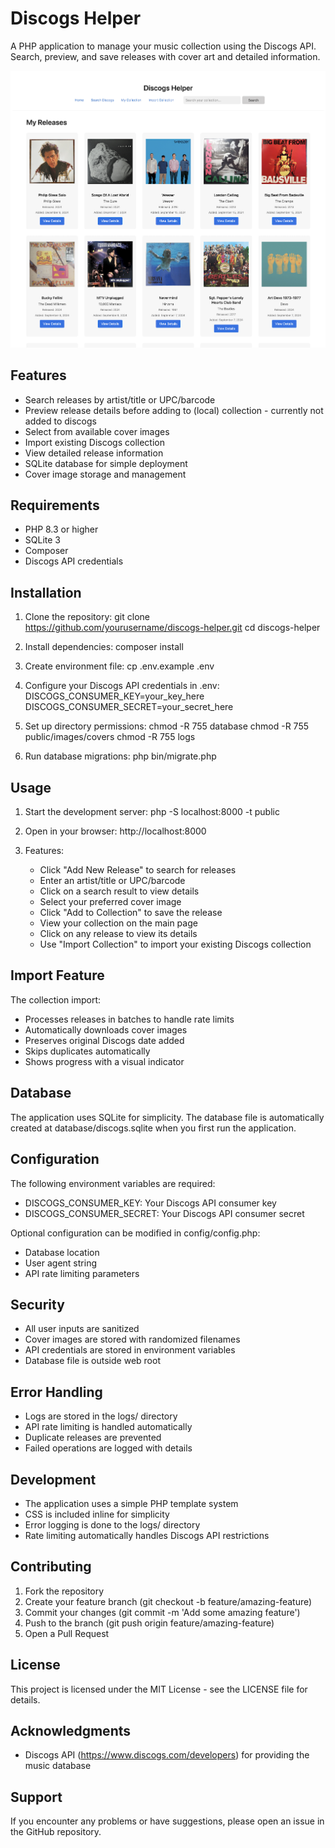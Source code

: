 # Discogs Helper

A PHP application to manage your music collection using the Discogs API. Search, preview, and save releases with cover art and detailed information.

<p align="center">
  <img src="docs/images/discogs-helper-example-image.png" alt="Discogs Helper Screenshot" width="1024">
</p>

## Features

- Search releases by artist/title or UPC/barcode
- Preview release details before adding to (local) collection - currently not added to discogs
- Select from available cover images
- Import existing Discogs collection
- View detailed release information
- SQLite database for simple deployment
- Cover image storage and management

## Requirements

- PHP 8.3 or higher
- SQLite 3
- Composer
- Discogs API credentials

## Installation

1. Clone the repository:
   git clone https://github.com/yourusername/discogs-helper.git
   cd discogs-helper

2. Install dependencies:
   composer install

3. Create environment file:
   cp .env.example .env

4. Configure your Discogs API credentials in .env:
   DISCOGS_CONSUMER_KEY=your_key_here
   DISCOGS_CONSUMER_SECRET=your_secret_here

5. Set up directory permissions:
   chmod -R 755 database
   chmod -R 755 public/images/covers
   chmod -R 755 logs

6. Run database migrations:
   php bin/migrate.php
## Usage

1. Start the development server:
   php -S localhost:8000 -t public

2. Open in your browser:
   http://localhost:8000

3. Features:
   - Click "Add New Release" to search for releases
   - Enter an artist/title or UPC/barcode
   - Click on a search result to view details
   - Select your preferred cover image
   - Click "Add to Collection" to save the release
   - View your collection on the main page
   - Click on any release to view its details
   - Use "Import Collection" to import your existing Discogs collection

## Import Feature

The collection import:
- Processes releases in batches to handle rate limits
- Automatically downloads cover images
- Preserves original Discogs date added
- Skips duplicates automatically
- Shows progress with a visual indicator   

## Database

The application uses SQLite for simplicity. The database file is automatically created at 
database/discogs.sqlite when you first run the application.

## Configuration

The following environment variables are required:
- DISCOGS_CONSUMER_KEY: Your Discogs API consumer key
- DISCOGS_CONSUMER_SECRET: Your Discogs API consumer secret

Optional configuration can be modified in config/config.php:
- Database location
- User agent string
- API rate limiting parameters

## Security

- All user inputs are sanitized
- Cover images are stored with randomized filenames
- API credentials are stored in environment variables
- Database file is outside web root

## Error Handling

- Logs are stored in the logs/ directory
- API rate limiting is handled automatically
- Duplicate releases are prevented
- Failed operations are logged with details

## Development

- The application uses a simple PHP template system
- CSS is included inline for simplicity
- Error logging is done to the logs/ directory
- Rate limiting automatically handles Discogs API restrictions

## Contributing

1. Fork the repository
2. Create your feature branch (git checkout -b feature/amazing-feature)
3. Commit your changes (git commit -m 'Add some amazing feature')
4. Push to the branch (git push origin feature/amazing-feature)
5. Open a Pull Request

## License

This project is licensed under the MIT License - see the LICENSE file for details.

## Acknowledgments

- Discogs API (https://www.discogs.com/developers) for providing the music database

## Support

If you encounter any problems or have suggestions, please open an issue in the GitHub repository. 